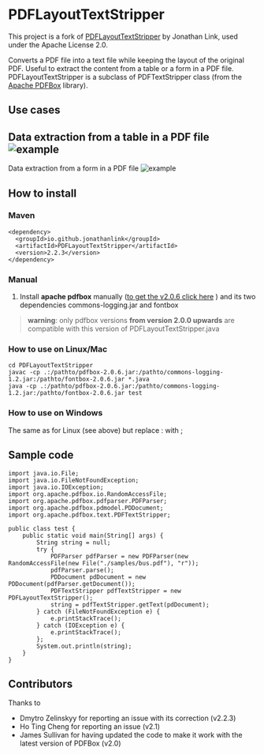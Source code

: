 # PDFLayoutTextStripper

This project is a fork of [PDFLayoutTextStripper](https://github.com/JonathanLink/PDFLayoutTextStripper) by Jonathan Link, used under the Apache License 2.0.


Converts a PDF file into a text file while keeping the layout of the original PDF. Useful to extract the content from a table or a form in a PDF file. PDFLayoutTextStripper is a subclass of PDFTextStripper class (from the [Apache PDFBox](https://pdfbox.apache.org/) library).

## Use cases
Data extraction from a table in a PDF file
![example](sample.png)
-
Data extraction from a form in a PDF file
![example](sample2.png)

## How to install

### Maven
```
<dependency>
  <groupId>io.github.jonathanlink</groupId>
  <artifactId>PDFLayoutTextStripper</artifactId>
  <version>2.2.3</version>
</dependency>
```

### Manual
1) Install **apache pdfbox** manually ([to get the v2.0.6 click here](https://mvnrepository.com/artifact/org.apache.pdfbox/pdfbox/2.0.6) ) and its two dependencies
commons-logging.jar and fontbox

>**warning**: only pdfbox versions **from version 2.0.0 upwards** are compatible with this version of PDFLayoutTextStripper.java


### How to use on Linux/Mac
```
cd PDFLayoutTextStripper
javac -cp .:/pathto/pdfbox-2.0.6.jar:/pathto/commons-logging-1.2.jar:/pathto/fontbox-2.0.6.jar *.java
java -cp .:/pathto/pdfbox-2.0.6.jar:/pathto/commons-logging-1.2.jar:/pathto/fontbox-2.0.6.jar test
```

### How to use on Windows

The same as for Linux (see above) but replace :  with ;

## Sample code
```
import java.io.File;
import java.io.FileNotFoundException;
import java.io.IOException;
import org.apache.pdfbox.io.RandomAccessFile;
import org.apache.pdfbox.pdfparser.PDFParser;
import org.apache.pdfbox.pdmodel.PDDocument;
import org.apache.pdfbox.text.PDFTextStripper;

public class test {
	public static void main(String[] args) {
		String string = null;
        try {
            PDFParser pdfParser = new PDFParser(new RandomAccessFile(new File("./samples/bus.pdf"), "r"));
            pdfParser.parse();
            PDDocument pdDocument = new PDDocument(pdfParser.getDocument());
            PDFTextStripper pdfTextStripper = new PDFLayoutTextStripper();
            string = pdfTextStripper.getText(pdDocument);
        } catch (FileNotFoundException e) {
            e.printStackTrace();
        } catch (IOException e) {
            e.printStackTrace();
        };
        System.out.println(string);
	}
}
```

## Contributors
Thanks to

* Dmytro Zelinskyy for reporting an issue with its correction (v2.2.3) 
* Ho Ting Cheng for reporting an issue (v2.1)
* James Sullivan for having updated the code to make it work with the latest version of PDFBox (v2.0)
